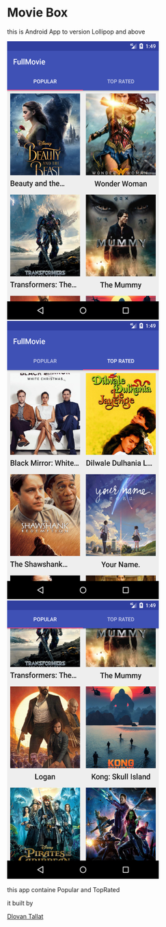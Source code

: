 <h1>Movie Box</h1>
<p>this is Android App to version Lollipop and above</p>
<img src="image/one.png" width="355" height="649px">
<img src="image/two.png" width="355px" height="649px">
<img src="image/three.png" width="355px" height="649px">

<p>this app containe Popular and TopRated</p>
<p>it built by </p><a href="https://www.facebook.com/dlovan.tallat">Dlovan Tallat</a>